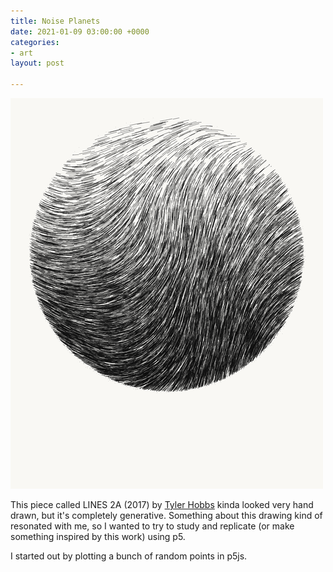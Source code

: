 ```yaml
---
title: Noise Planets
date: 2021-01-09 03:00:00 +0000
categories:
- art
layout: post

---
```

![](/uploads/erporydxmaarwcd.png)

This piece called LINES 2A (2017) by [Tyler Hobbs](https://twitter.com/tylerxhobbs) kinda looked very hand drawn, but it's completely generative. Something about this drawing kind of resonated with me, so I wanted to try to study and replicate (or make something inspired by this work) using p5. 

I started out by plotting a bunch of random points in p5js.

    